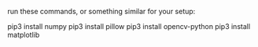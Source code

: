 run these commands, or something similar for your setup:

pip3 install numpy
pip3 install pillow
pip3 install opencv-python
pip3 install matplotlib